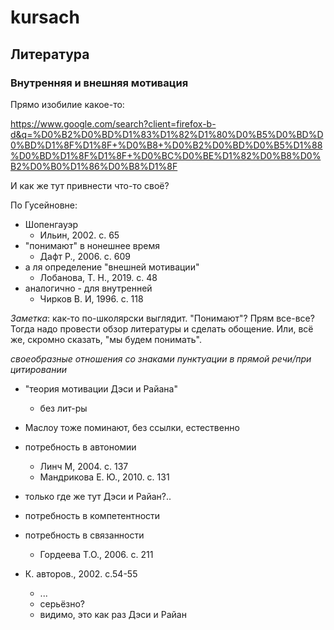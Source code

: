 # kursach

## Литература

### Внутренняя и внешняя мотивация

Прямо изобилие какое-то:

https://www.google.com/search?client=firefox-b-d&q=%D0%B2%D0%BD%D1%83%D1%82%D1%80%D0%B5%D0%BD%D0%BD%D1%8F%D1%8F+%D0%B8+%D0%B2%D0%BD%D0%B5%D1%88%D0%BD%D1%8F%D1%8F+%D0%BC%D0%BE%D1%82%D0%B8%D0%B2%D0%B0%D1%86%D0%B8%D1%8F

И как же тут привнести что-то своё?

По Гусейновне:

* Шопенгауэр
    * Ильин, 2002. с. 65
* "понимают" в нонешнее время
    * Дафт Р., 2006. с. 609
* а ля определение "внешней мотивации"
    * Лобанова, Т. Н., 2019. с. 48
* аналогично - для внутренней
    * Чирков В. И, 1996. с. 118
    
*Заметка*: как-то по-школярски выглядит. "Понимают"? Прям все-все? Тогда надо провести обзор литературы и сделать обощение. Или, всё же, скромно сказать, "мы будем понимать".

*своеобразные отношения со знаками пунктуации в прямой речи/при цитировании*

* "теория мотивации Дэси и Райана"
    * без лит-ры
* Маслоу тоже поминают, без ссылки, естественно

* потребность в автономии
    * Линч М, 2004. с. 137
    * Мандрикова Е. Ю., 2010. с. 131
* только где же тут Дэси и Райан?..

* потребность в компетентности
* потребность в связанности
    * Гордеева Т.О., 2006. с. 211

* К. авторов., 2002. с.54-55
    * ...
    * серьёзно?
    * видимо, это как раз Дэси и Райан
